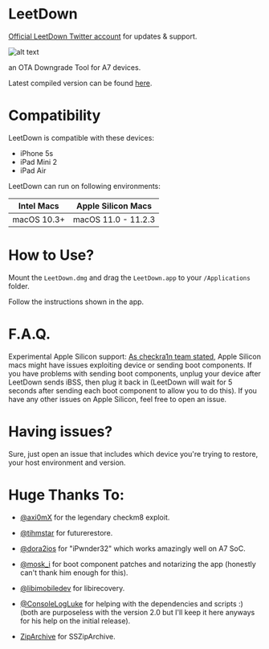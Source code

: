 # LeetDown

[Official LeetDown Twitter account](https://twitter.com/LeetDownApp) for updates & support. 

![alt text](https://i.imgur.com/8uaLelG.png)

an OTA Downgrade Tool for A7 devices.


Latest compiled version can be found [here](https://github.com/rA9stuff/LeetDown/releases).




# Compatibility

LeetDown is compatible with these devices:


* iPhone 5s
* iPad Mini 2
* iPad Air


LeetDown can run on following environments:

| Intel Macs    | Apple Silicon Macs |
| ------------- |:-------------:|
| macOS 10.3+   | macOS 11.0 - 11.2.3 |

# How to Use?

Mount the `LeetDown.dmg` and drag the `LeetDown.app` to your `/Applications` folder.

Follow the instructions shown in the app.

# F.A.Q.

Experimental Apple Silicon support: [As checkra1n team stated](https://checkra.in/news/2021/04/M1-announcement), Apple Silicon macs might have issues exploiting device or sending boot components. If you have problems with sending boot components, unplug your device after LeetDown sends iBSS, then plug it back in (LeetDown will wait for 5 seconds after sending each boot component to allow you to do this). If you have any other issues on Apple Silicon, feel free to open an issue.

# Having issues?

Sure, just open an issue that includes which device you're trying to restore, your host environment and version.

# Huge Thanks To:

* [@axi0mX](https://twitter.com/axi0mX) for the legendary checkm8 exploit.

* [@tihmstar](https://twitter.com/tihmstar) for futurerestore.

* [@dora2ios](https://twitter.com/dora2ios) for "iPwnder32" which works amazingly well on A7 SoC.

* [@mosk_i](https://twitter.com/mosk_i) for boot component patches and notarizing the app (honestly can't thank him enough for this).

* [@libimobiledev](https://twitter.com/libimobiledev) for libirecovery.

* [@ConsoleLogLuke](https://twitter.com/ConsoleLogLuke) for helping with the dependencies and scripts :) (both are purposeless with the version 2.0 but I'll keep it here anyways for his help on the initial release).

* [ZipArchive](https://github.com/ZipArchive/ZipArchive) for SSZipArchive. 
